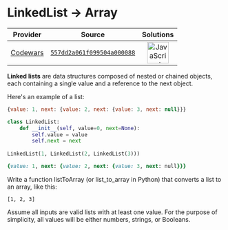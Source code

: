 [_metadata_:generated]: - "true"

# LinkedList -> Array

<!-- INFO TABLE BEGIN -->

| Provider                                        | Source                                                                               | Solutions                                                                                                                                                    |
| :---------------------------------------------: | :----------------------------------------------------------------------------------: | :----------------------------------------------------------------------------------------------------------------------------------------------------------: |
| [Codewars](../../../docs/providers/Codewars.md) | [`557dd2a061f099504a000088`](https://www.codewars.com/kata/557dd2a061f099504a000088) | [<img src="https://res.cloudinary.com/rascaltwo/image/upload/v1631924076/javascript_ehszr7.svg" alt="JavaScript" title="JavaScript" width="50" />](solve.js) |

<!-- INFO TABLE END -->

<b>Linked lists</b> are data structures composed of nested or chained objects, each containing a single value and a reference to the next object. 

Here's an example of a list:

```javascript
{value: 1, next: {value: 2, next: {value: 3, next: null}}}
```
```python
class LinkedList:
    def __init__(self, value=0, next=None):
        self.value = value
        self.next = next
        
LinkedList(1, LinkedList(2, LinkedList(3)))

```
```ruby
{value: 1, next: {value: 2, next: {value: 3, next: null}}}
```

Write a function listToArray (or list\_to\_array in Python) that converts a list to an array, like this:

```
[1, 2, 3]
```

Assume all inputs are valid lists with at least one value. For the purpose of simplicity, all values will be either numbers, strings, or Booleans.
